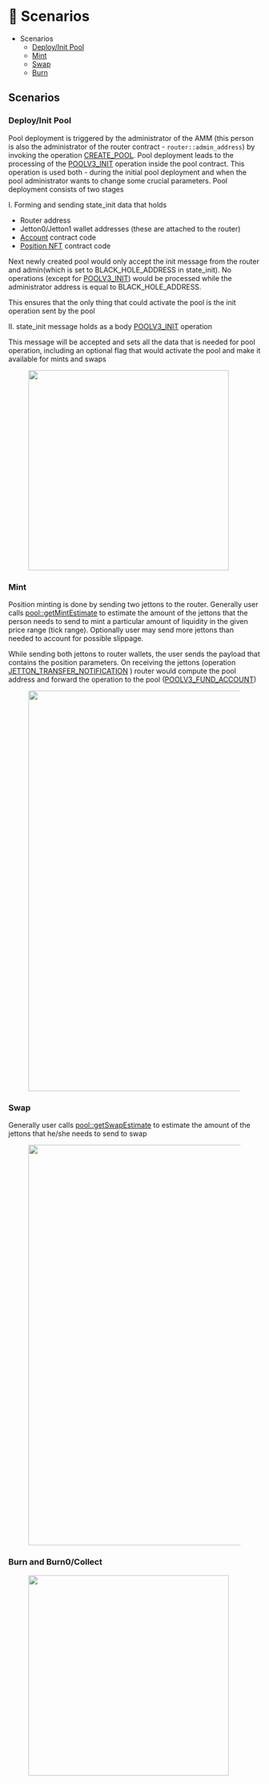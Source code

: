 # 📜 Scenarios

* Scenarios
  * [Deploy/Init Pool](scenarios.md#deploy-init-pool)
  * [Mint](scenarios.md#mint)
  * [Swap](scenarios.md#swap)
  * [Burn](scenarios.md#burn)

## Scenarios

### Deploy/Init Pool

Pool deployment is triggered by the administrator of the AMM (this person is also the administrator of the router contract - `router::admin_address`) by invoking the operation [CREATE\_POOL](router.md#routerv3\_create\_pool). Pool deployment leads to the processing of the [POOLV3\_INIT](pool.md#poolv3\_init) operation inside the pool contract. This operation is used both - during the initial pool deployment and when the pool administrator wants to change some crucial parameters. Pool deployment consists of two stages

I. Forming and sending state\_init data that holds

* Router address
* Jetton0/Jetton1 wallet addresses (these are attached to the router)
* [Account](account.md) contract code
* [Position NFT](position\_nft.md) contract code

Next newly created pool would only accept the init message from the router and admin(which is set to BLACK\_HOLE\_ADDRESS in state\_init). No operations (except for [POOLV3\_INIT](pool.md#poolv3\_init)) would be processed while the administrator address is equal to BLACK\_HOLE\_ADDRESS.

This ensures that the only thing that could activate the pool is the init operation sent by the pool

II. state\_init message holds as a body [POOLV3\_INIT](pool.md#poolv3\_init) operation

This message will be accepted and sets all the data that is needed for pool operation, including an optional flag that would activate the pool and make it available for mints and swaps

<figure><img src="../../images/init.svg" alt="" width="400"><figcaption></figcaption></figure>

### Mint

Position minting is done by sending two jettons to the router. Generally user calls [pool::getMintEstimate](pool.md#getmintestimate) to estimate the amount of the jettons that the person needs to send to mint a particular amount of liquidity in the given price range (tick range). Optionally user may send more jettons than needed to account for possible slippage.

While sending both jettons to router wallets, the user sends the payload that contains the position parameters. On receiving the jettons (operation [JETTON\_TRANSFER\_NOTIFICATION](router.md#routerv3\_transfer\_notification) ) router would compute the pool address and forward the operation to the pool ([POOLV3\_FUND\_ACCOUNT](pool.md#poolv3\_fund\_account))

<figure><img src="../../images/mint.svg" alt="" width="800"><figcaption></figcaption></figure>

### Swap

Generally user calls [pool::getSwapEstimate](pool.md#getswapestimate) to estimate the amount of the jettons that he/she needs to send to swap&#x20;

<figure><img src="../../images/swap.svg" alt="" width="800"><figcaption></figcaption></figure>



### Burn and Burn0/Collect

<figure><img src="../../images/burn.svg" alt="" width="400"><figcaption></figcaption></figure>
